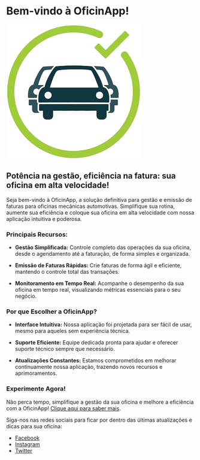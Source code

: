 # Bem-vindo à OficinApp!

![OficinApp Logo](/static/img/OficinAppLogo1.png)

## Potência na gestão, eficiência na fatura: sua oficina em alta velocidade!

Seja bem-vindo à OficinApp, a solução definitiva para gestão e emissão de faturas para oficinas mecânicas automotivas. Simplifique sua rotina, aumente sua eficiência e coloque sua oficina em alta velocidade com nossa aplicação intuitiva e poderosa.

### Principais Recursos:

- **Gestão Simplificada:** Controle completo das operações da sua oficina, desde o agendamento até a faturação, de forma simples e organizada.

- **Emissão de Faturas Rápidas:** Crie faturas de forma ágil e eficiente, mantendo o controle total das transações.

- **Monitoramento em Tempo Real:** Acompanhe o desempenho da sua oficina em tempo real, visualizando métricas essenciais para o seu negócio.

### Por que Escolher a OficinApp?

- **Interface Intuitiva:** Nossa aplicação foi projetada para ser fácil de usar, mesmo para aqueles sem experiência técnica.

- **Suporte Eficiente:** Equipe dedicada pronta para ajudar e oferecer suporte técnico sempre que necessário.

- **Atualizações Constantes:** Estamos comprometidos em melhorar continuamente nossa aplicação, trazendo novos recursos e aprimoramentos.

### Experimente Agora!

Não perca tempo, simplifique a gestão da sua oficina e melhore a eficiência com a OficinApp! [Clique aqui para saber mais](https://github.com/joseviictor/oficinapp-site).

Siga-nos nas redes sociais para ficar por dentro das últimas atualizações e dicas para sua oficina:
- [Facebook](facebook.com)
- [Instagram](instagram.com)
- [Twitter](x.com)
